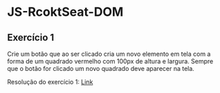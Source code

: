 # JS-RcoktSeat-DOM
## Exercício 1

Crie um botão que ao ser clicado cria um novo elemento em tela com a forma de um quadrado
vermelho com 100px de altura e largura. Sempre que o botão for clicado um novo quadrado deve
aparecer na tela.


Resolução do exercício 1: [Link](https://codepen.io/brunodhein/pen/WNNpvvw)
